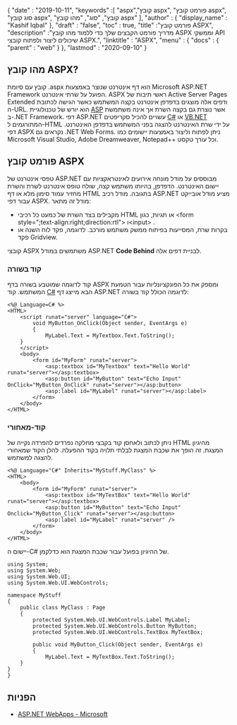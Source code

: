 {
  "date" : "2019-10-11",
  "keywords" :[ "aspx","קובץ aspx", "פורמט קובץ aspx", "סוג קובץ aspx", "קובץ", "סוג", "מהו קובץ aspx" ],
  "author" : {
    "display_name" : "Kashif Iqbal"
},
  "draft" : "false",
  "toc" : true,
  "title" :"פורמט קובץ ASPX",
  "description" :"מדריך פורמט הקבצים שלך כדי ללמוד מהו קובץ ASPX וממשקי API שיכולים ליצור ולפתוח קובצי ASPX.",
  "linktitle" : "ASPX",
  "menu" : {
    "docs" : {
      "parent" : "web"
}
},
  "lastmod" : "2020-09-10"
}

## מהו קובץ ASPX?

קובץ עם סיומת .aspx הוא דף אינטרנט שנוצר באמצעות Microsoft ASP.NET Framework הפועל על שרתי אינטרנט. ASPX ראשי תיבות של Active Server Pages Extended ודפים אלה מוצגים בדפדפן אינטרנט בקצה המשתמש כאשר הגישה לכתובת ה-URL. הוא יורש של טכנולוגיית [ASP](/he/web/asp/) אשר נוצרת גם בקצה השרת אך אינה משתמשת ב-.NET Framework. דפי ASP.NET עשויים להכיל סקריפטים [C#](/he/programming/cs/) או [VB.NET](/he/programming/vb/) המתורגמים ל-HTML על ידי שרת האינטרנט להצגה בפני המשתמש בדפדפן האינטרנט. דפי ASPX נקראים גם .NET Web Forms. ניתן לפתוח וליצור באמצעות יישומים כמו Microsoft Visual Studio, Adobe Dreamweaver, Notepad++ וכל עורך טקסט.

## פורמט קובץ ASPX

טפסי אינטרנט של ASP.NET מבוססים על מודל מונחה אירועים לאינטראקציות עם יישום האינטרנט. הדפדפן, בהיותו משתמש קצה, שולח טופס אינטרנט לשרת והשרת מחזיר עמוד סימון מלא או דף HTML בתגובה. מודל רכיב ASP.NET מציע מודל אובייקט עבור דפי ASPX. מודל זה מתאר:

* מקבילים בצד השרת של כמעט כל רכיבי HTML או תגיות, כגון \<form style=";text-align:right;direction:rtl"> ו\<input> .
* בקרות שרת, המסייעות בפיתוח ממשק משתמש מורכב. לדוגמה, פקד לוח השנה או פקד Gridview.

קובצי ASPX משתמשים במודל ASP.NET **Code Behind** לבניית דפים אלה.

### קוד בשורה

קוד לדוגמה שמוטבע בשורה בדף ASPX ומספק את כל הפונקציונליות עבור הטמעת המשתמש. קוד [C#](/he/programming/cs/) הבא מייצג דף ASP.NET לדוגמה הכולל קוד בשורה:

```
<%@ Language=C# %>
<HTML>
    <script runat="server" language="C#">
        void MyButton_OnClick(Object sender, EventArgs e)
        {
            MyLabel.Text = MyTextbox.Text.ToString();
    }
    </script>
    <body>
        <form id="MyForm" runat="server">
            <asp:textbox id="MyTextbox" text="Hello World" runat="server"></asp:textbox>
            <asp:button id="MyButton" text="Echo Input" OnClick="MyButton_OnClick" runat="server"></asp:button>
            <asp:label id="MyLabel" runat="server"></asp:label>
        </form>
    </body>
</HTML>
```

### קוד-מאחורי

ניתן לכתוב ולאחסן קוד בקבצי מחלקה נפרדים להפרדה נקייה של HTML מהיגיון המצגת. זה הופך את שכבת המצגת לבלתי תלויה בקוד ההפעלה. להלן הקוד שמאחורי להצגה למשתמש.

```
<%@ Language="C#" Inherits="MyStuff.MyClass" %>
<HTML>
    <body>
        <form id="MyForm" runat="server">
            <asp:textbox id="MyTextBox" text="Hello World" runat="server"></asp:textbox>
            <asp:button id="MyButton" text="Echo Input" Onclick="MyButton_Click" runat="server"></asp:button>
            <asp:label id="MyLabel" runat="server" />
        </form>
    </body>
</HTML>
```

יישום ה-C# של ההיגיון בפועל עבור שכבת המצגת הוא כדלקמן.

```
using System;
using System.Web;
using System.Web.UI;
using System.Web.UI.WebControls;

namespace MyStuff
{
    public class MyClass : Page
    {
        protected System.Web.UI.WebControls.Label MyLabel;
        protected System.Web.UI.WebControls.Button MyButton;
        protected System.Web.UI.WebControls.TextBox MyTextBox;

        public void MyButton_Click(Object sender, EventArgs e)
        {
            MyLabel.Text = MyTextBox.Text.ToString();
    }
}
}
```

## הפניות

* [ASP.NET WebApps - Microsoft](https://learn.microsoft.com/en-us/troubleshoot/webapps/welcome-webapps)

